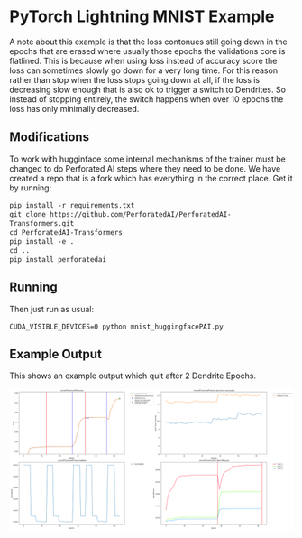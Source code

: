 # PyTorch Lightning MNIST Example

A note about this example is that the loss contonues still going down in the epochs that are erased where usually those epochs the validations core is flatlined.  This is because when using loss instead of accuracy score the loss can sometimes slowly go down for a very long time.  For this reason rather than stop when the loss stops going down at all, if the loss is decreasing slow enough that is also ok to trigger a switch to Dendrites. So instead of stopping entirely, the switch happens when over 10 epochs the loss has only minimally decreased.


## Modifications

To work with hugginface some internal mechanisms of the trainer must be changed to do Perforated AI steps where they need to be done.  We have created a repo that is a fork which has everything in the correct place.  Get it by running:

    pip install -r requirements.txt
    git clone https://github.com/PerforatedAI/PerforatedAI-Transformers.git
    cd PerforatedAI-Transformers
    pip install -e .
    cd ..
    pip install perforatedai
    
## Running
    
Then just run as usual:

    CUDA_VISIBLE_DEVICES=0 python mnist_huggingfacePAI.py 

## Example Output
This shows an example output which quit after 2 Dendrite Epochs.

![ExampleOutput](ExampleOutput.png "Example Output")
